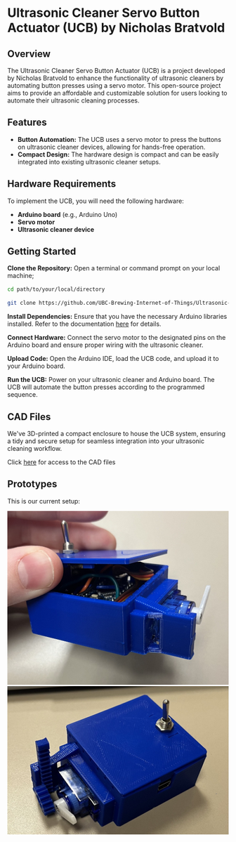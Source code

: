 # Ultrasonic Cleaner Servo Button Actuator (UCB) by Nicholas Bratvold

## Overview
The Ultrasonic Cleaner Servo Button Actuator (UCB) is a project developed by Nicholas Bratvold to enhance the functionality of ultrasonic cleaners by automating button presses using a servo motor. This open-source project aims to provide an affordable and customizable solution for users looking to automate their ultrasonic cleaning processes.

## Features
- __Button Automation:__ The UCB uses a servo motor to press the buttons on ultrasonic cleaner devices, allowing for hands-free operation.
- __Compact Design:__ The hardware design is compact and can be easily integrated into existing ultrasonic cleaner setups.

## Hardware Requirements
To implement the UCB, you will need the following hardware:

- __Arduino board__ (e.g., Arduino Uno)
- __Servo motor__
- __Ultrasonic cleaner device__

## Getting Started
__Clone the Repository:__
Open a terminal or command prompt on your local machine;

```bash
cd path/to/your/local/directory
```
```bash
git clone https://github.com/UBC-Brewing-Internet-of-Things/Ultrasonic-Cleaner-Servo-Button-Actuator.git
```

__Install Dependencies:__
Ensure that you have the necessary Arduino libraries installed. Refer to the documentation [here](https://www.arduino.cc/en/Guide) for details.

__Connect Hardware:__
Connect the servo motor to the designated pins on the Arduino board and ensure proper wiring with the ultrasonic cleaner.  

__Upload Code:__
Open the Arduino IDE, load the UCB code, and upload it to your Arduino board.

__Run the UCB:__
Power on your ultrasonic cleaner and Arduino board. The UCB will automate the button presses according to the programmed sequence.

## CAD Files
We've 3D-printed a compact enclosure to house the UCB system, ensuring a tidy and secure setup for seamless integration into your ultrasonic cleaning workflow.

Click [here](https://cad.onshape.com/documents/cc328801bbe54f035c3b7bfe/w/303cb7792c4bb231bbfc453c/e/3c9fc0f5cdcdb3211f134436?renderMode=0&uiState=655960af94201b62afda7c2c) for access to the CAD files

## Prototypes
This is our current setup:

![Image 1](images/prototype1.jpg)
![Image 2](images/prototype2.jpg)



